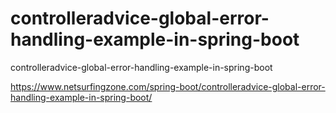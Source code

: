 # controlleradvice-global-error-handling-example-in-spring-boot
controlleradvice-global-error-handling-example-in-spring-boot

https://www.netsurfingzone.com/spring-boot/controlleradvice-global-error-handling-example-in-spring-boot/

